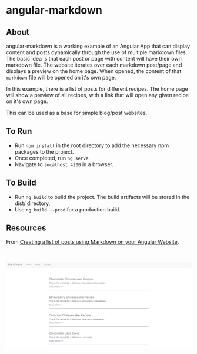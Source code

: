 # angular-markdown

## About 

angular-markdown is a working example of an Angular App that can display content and posts dynamically through the use of multiple markdown files. The basic idea is that each post or page with content will have their own markdown file. The website iterates over each markdown post/page and displays a preview on the home page. When opened, the content of that `markdown` file will be opened on it's own page. 

In this example, there is a list of posts for different recipes. The home page will show a preview of all recipes, with a link that will open any given recipe on it's own page.

This can be used as a base for simple blog/post websites.

## To Run

* Run `npm install` in the root directory to add the necessary npm packages to the project.
* Once completed, run `ng serve`.
* Navigate to `localhost:4200` in a browser.

## To Build

* Run `ng build` to build the project. The build artifacts will be stored in the dist/ directory. 
* Use `ng build --prod` for a production build.

## Resources

From [Creating a list of posts using Markdown on your Angular Website](https://vondreii.com/blog/creatingAListOfPostsUsingMarkdownOnYourAngularWebsite).

<br>

![alt text](src/assets/images/preview.jpg)